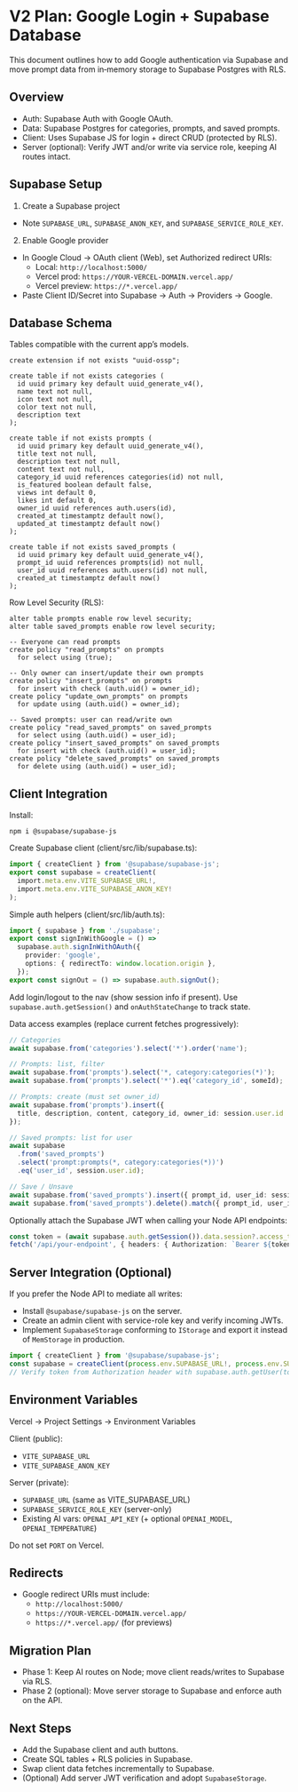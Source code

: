 # V2 Plan: Google Login + Supabase Database

This document outlines how to add Google authentication via Supabase and move prompt data from in‑memory storage to Supabase Postgres with RLS.

## Overview

- Auth: Supabase Auth with Google OAuth.
- Data: Supabase Postgres for categories, prompts, and saved prompts.
- Client: Uses Supabase JS for login + direct CRUD (protected by RLS).
- Server (optional): Verify JWT and/or write via service role, keeping AI routes intact.

## Supabase Setup

1) Create a Supabase project
- Note `SUPABASE_URL`, `SUPABASE_ANON_KEY`, and `SUPABASE_SERVICE_ROLE_KEY`.

2) Enable Google provider
- In Google Cloud → OAuth client (Web), set Authorized redirect URIs:
  - Local: `http://localhost:5000/`
  - Vercel prod: `https://YOUR-VERCEL-DOMAIN.vercel.app/`
  - Vercel preview: `https://*.vercel.app/`
- Paste Client ID/Secret into Supabase → Auth → Providers → Google.

## Database Schema

Tables compatible with the current app’s models.

```
create extension if not exists "uuid-ossp";

create table if not exists categories (
  id uuid primary key default uuid_generate_v4(),
  name text not null,
  icon text not null,
  color text not null,
  description text
);

create table if not exists prompts (
  id uuid primary key default uuid_generate_v4(),
  title text not null,
  description text not null,
  content text not null,
  category_id uuid references categories(id) not null,
  is_featured boolean default false,
  views int default 0,
  likes int default 0,
  owner_id uuid references auth.users(id),
  created_at timestamptz default now(),
  updated_at timestamptz default now()
);

create table if not exists saved_prompts (
  id uuid primary key default uuid_generate_v4(),
  prompt_id uuid references prompts(id) not null,
  user_id uuid references auth.users(id) not null,
  created_at timestamptz default now()
);
```

Row Level Security (RLS):

```
alter table prompts enable row level security;
alter table saved_prompts enable row level security;

-- Everyone can read prompts
create policy "read_prompts" on prompts
  for select using (true);

-- Only owner can insert/update their own prompts
create policy "insert_prompts" on prompts
  for insert with check (auth.uid() = owner_id);
create policy "update_own_prompts" on prompts
  for update using (auth.uid() = owner_id);

-- Saved prompts: user can read/write own
create policy "read_saved_prompts" on saved_prompts
  for select using (auth.uid() = user_id);
create policy "insert_saved_prompts" on saved_prompts
  for insert with check (auth.uid() = user_id);
create policy "delete_saved_prompts" on saved_prompts
  for delete using (auth.uid() = user_id);
```

## Client Integration

Install:

```
npm i @supabase/supabase-js
```

Create Supabase client (client/src/lib/supabase.ts):

```ts
import { createClient } from '@supabase/supabase-js';
export const supabase = createClient(
  import.meta.env.VITE_SUPABASE_URL!,
  import.meta.env.VITE_SUPABASE_ANON_KEY!
);
```

Simple auth helpers (client/src/lib/auth.ts):

```ts
import { supabase } from './supabase';
export const signInWithGoogle = () =>
  supabase.auth.signInWithOAuth({
    provider: 'google',
    options: { redirectTo: window.location.origin },
  });
export const signOut = () => supabase.auth.signOut();
```

Add login/logout to the nav (show session info if present). Use `supabase.auth.getSession()` and `onAuthStateChange` to track state.

Data access examples (replace current fetches progressively):

```ts
// Categories
await supabase.from('categories').select('*').order('name');

// Prompts: list, filter
await supabase.from('prompts').select('*, category:categories(*)');
await supabase.from('prompts').select('*').eq('category_id', someId);

// Prompts: create (must set owner_id)
await supabase.from('prompts').insert({
  title, description, content, category_id, owner_id: session.user.id
});

// Saved prompts: list for user
await supabase
  .from('saved_prompts')
  .select('prompt:prompts(*, category:categories(*))')
  .eq('user_id', session.user.id);

// Save / Unsave
await supabase.from('saved_prompts').insert({ prompt_id, user_id: session.user.id });
await supabase.from('saved_prompts').delete().match({ prompt_id, user_id: session.user.id });
```

Optionally attach the Supabase JWT when calling your Node API endpoints:

```ts
const token = (await supabase.auth.getSession()).data.session?.access_token;
fetch('/api/your-endpoint', { headers: { Authorization: `Bearer ${token}` } });
```

## Server Integration (Optional)

If you prefer the Node API to mediate all writes:

- Install `@supabase/supabase-js` on the server.
- Create an admin client with service-role key and verify incoming JWTs.
- Implement `SupabaseStorage` conforming to `IStorage` and export it instead of `MemStorage` in production.

```ts
import { createClient } from '@supabase/supabase-js';
const supabase = createClient(process.env.SUPABASE_URL!, process.env.SUPABASE_SERVICE_ROLE_KEY!);
// Verify token from Authorization header with supabase.auth.getUser(token)
```

## Environment Variables

Vercel → Project Settings → Environment Variables

Client (public):
- `VITE_SUPABASE_URL`
- `VITE_SUPABASE_ANON_KEY`

Server (private):
- `SUPABASE_URL` (same as VITE_SUPABASE_URL)
- `SUPABASE_SERVICE_ROLE_KEY` (server-only)
- Existing AI vars: `OPENAI_API_KEY` (+ optional `OPENAI_MODEL`, `OPENAI_TEMPERATURE`)

Do not set `PORT` on Vercel.

## Redirects

- Google redirect URIs must include:
  - `http://localhost:5000/`
  - `https://YOUR-VERCEL-DOMAIN.vercel.app/`
  - `https://*.vercel.app/` (for previews)

## Migration Plan

- Phase 1: Keep AI routes on Node; move client reads/writes to Supabase via RLS.
- Phase 2 (optional): Move server storage to Supabase and enforce auth on the API.

## Next Steps

- Add the Supabase client and auth buttons.
- Create SQL tables + RLS policies in Supabase.
- Swap client data fetches incrementally to Supabase.
- (Optional) Add server JWT verification and adopt `SupabaseStorage`.
